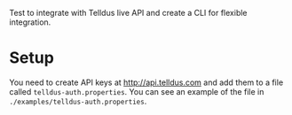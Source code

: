 Test to integrate with Telldus live API and create a CLI for flexible integration.

# Setup

You need to create API keys at http://api.telldus.com and add them to a file called ```telldus-auth.properties```. You can see an example of the file in ```./examples/telldus-auth.properties```.
